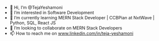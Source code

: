 - 👋 Hi, I’m @TejaYeshamoni
- 👀 I’m interested in Software Development
- 🌱 I’m currently learning MERN Stack Developer | CCBPian at NxtWave | Python, SQL, React JS
- 💞️ I’m looking to collaborate on MERN Stack Developers
- 📫 How to reach me on www.linkedin.com/in/teja-yeshamoni

<!---
TejaYeshamoni/TejaYeshamoni is a ✨ special ✨ repository because its `README.md` (this file) appears on your GitHub profile.
You can click the Preview link to take a look at your changes.
--->
